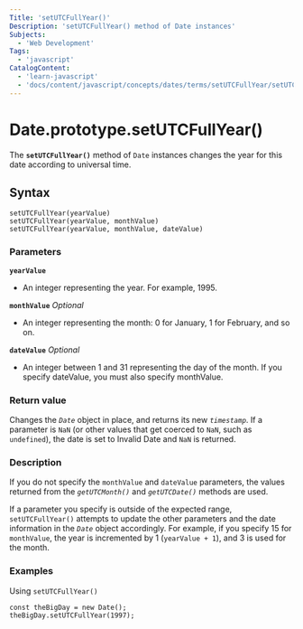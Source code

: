 ```yaml
---
Title: 'setUTCFullYear()'
Description: 'setUTCFullYear() method of Date instances'
Subjects:
  - 'Web Development'
Tags:
  - 'javascript'
CatalogContent:
  - 'learn-javascript'
  - 'docs/content/javascript/concepts/dates/terms/setUTCFullYear/setUTCFullYear.md'
---
```


# Date.prototype.setUTCFullYear()

The **`setUTCFullYear()`** method of `Date` instances changes the year for this date according to universal time.

## Syntax

```pseudo 
setUTCFullYear(yearValue)
setUTCFullYear(yearValue, monthValue)
setUTCFullYear(yearValue, monthValue, dateValue)
```

### Parameters

**`yearValue`**
- An integer representing the year. For example, 1995.

**`monthValue`** *Optional*
- An integer representing the month: 0 for January, 1 for February, and so on.

**`dateValue`** *Optional*
- An integer between 1 and 31 representing the day of the month. If you specify dateValue, you must also specify monthValue.


### Return value

Changes the *`Date`* object in place, and returns its new *`timestamp`*. If a parameter is `NaN` (or other values that get coerced to `NaN`, such as `undefined`), the date is set to Invalid Date and `NaN` is returned.


### Description

If you do not specify the `monthValue` and `dateValue` parameters, the values returned from the *`getUTCMonth()`* and *`getUTCDate()`* methods are used.

If a parameter you specify is outside of the expected range, `setUTCFullYear()` attempts to update the other parameters and the date information in the *`Date`* object accordingly. For example, if you specify 15 for `monthValue`, the year is incremented by 1 (`yearValue + 1`), and 3 is used for the month.


### Examples

Using `setUTCFullYear()`

```
const theBigDay = new Date();
theBigDay.setUTCFullYear(1997);
```
